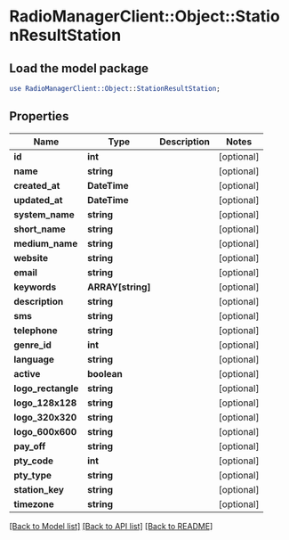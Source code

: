 # RadioManagerClient::Object::StationResultStation

## Load the model package
```perl
use RadioManagerClient::Object::StationResultStation;
```

## Properties
Name | Type | Description | Notes
------------ | ------------- | ------------- | -------------
**id** | **int** |  | [optional] 
**name** | **string** |  | [optional] 
**created_at** | **DateTime** |  | [optional] 
**updated_at** | **DateTime** |  | [optional] 
**system_name** | **string** |  | [optional] 
**short_name** | **string** |  | [optional] 
**medium_name** | **string** |  | [optional] 
**website** | **string** |  | [optional] 
**email** | **string** |  | [optional] 
**keywords** | **ARRAY[string]** |  | [optional] 
**description** | **string** |  | [optional] 
**sms** | **string** |  | [optional] 
**telephone** | **string** |  | [optional] 
**genre_id** | **int** |  | [optional] 
**language** | **string** |  | [optional] 
**active** | **boolean** |  | [optional] 
**logo_rectangle** | **string** |  | [optional] 
**logo_128x128** | **string** |  | [optional] 
**logo_320x320** | **string** |  | [optional] 
**logo_600x600** | **string** |  | [optional] 
**pay_off** | **string** |  | [optional] 
**pty_code** | **int** |  | [optional] 
**pty_type** | **string** |  | [optional] 
**station_key** | **string** |  | [optional] 
**timezone** | **string** |  | [optional] 

[[Back to Model list]](../README.md#documentation-for-models) [[Back to API list]](../README.md#documentation-for-api-endpoints) [[Back to README]](../README.md)


